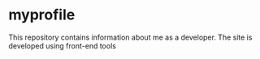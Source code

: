 # myprofile
This repository contains information about me as a developer. The site is developed using front-end tools
